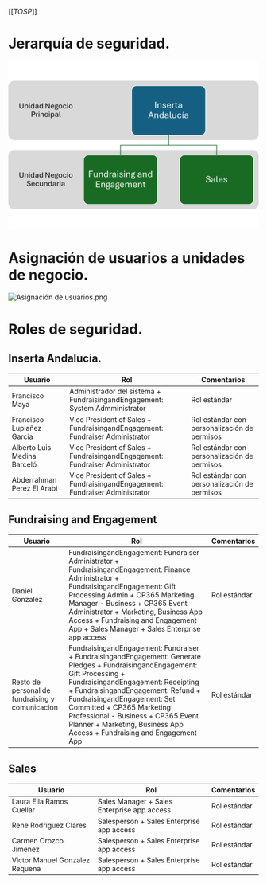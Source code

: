 [[_TOSP_]]

# Jerarquía de seguridad.
![Estructura seguridad.png](/.attachments/Estructura%20seguridad-d752a6d2-4094-4392-91b8-451a2ddcaf4d.png)

# Asignación de usuarios a unidades de negocio.
![Asignación de usuarios.png](/.attachments/Asignación%20de%20usuarios-fd007d20-4c02-40ed-96d9-1762290a18b7.png)

# Roles de seguridad.
## Inserta Andalucía.

| Usuario | Rol | Comentarios |
|--|--|--|
| Francisco Maya | Administrador del sistema + FundraisingandEngagement: System Admministrator | Rol estándar |
| Francisco Lupiañez Garcia | Vice President of Sales + FundraisingandEngagement: Fundraiser Administrator | Rol estándar con personalización de permisos |
| Alberto Luis Medina Barceló | Vice President of Sales + FundraisingandEngagement: Fundraiser Administrator | Rol estándar con personalización de permisos |
| Abderrahman Perez El Arabi | Vice President of Sales + FundraisingandEngagement: Fundraiser Administrator | Rol estándar con personalización de permisos |

## Fundraising and Engagement
| Usuario | Rol | Comentarios |
|--|--|--|
| Daniel Gonzalez | FundraisingandEngagement: Fundraiser Administrator + FundraisingandEngagement: Finance Administrator + FundraisingandEngagement: Gift Processing Admin + CP365 Marketing Manager - Business + CP365 Event Administrator + Marketing, Business App Access + Fundraising and Engagement App + Sales Manager + Sales Enterprise app access | Rol estándar |
| Resto de personal de fundraising y comunicación | FundraisingandEngagement: Fundraiser + FundraisingandEngagement: Generate Pledges + FundraisingandEngagement: Gift Processing + FundraisingandEngagement: Receipting + FundraisingandEngagement: Refund + FundraisingandEngagement: Set Committed + CP365 Marketing Professional - Business + CP365 Event Planner + Marketing, Business App Access + Fundraising and Engagement App | Rol estándar |

## Sales
| Usuario | Rol | Comentarios |
|--|--|--|
| Laura Eila Ramos Cuellar | Sales Manager + Sales Enterprise app access | Rol estándar |
| Rene Rodriguez Clares | Salesperson + Sales Enterprise app access | Rol estándar |
| Carmen Orozco Jimenez | Salesperson + Sales Enterprise app access | Rol estándar |
| Victor Manuel Gonzalez Requena | Salesperson + Sales Enterprise app access | Rol estándar |